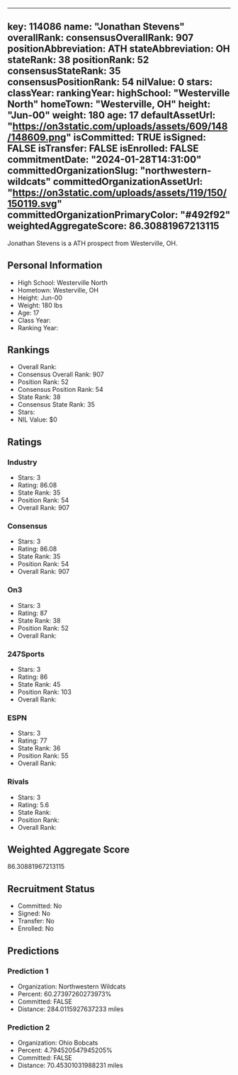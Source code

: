 ---
  key: 114086
  name: "Jonathan Stevens"
  overallRank: 
  consensusOverallRank: 907
  positionAbbreviation: ATH
  stateAbbreviation: OH
  stateRank: 38
  positionRank: 52
  consensusStateRank: 35
  consensusPositionRank: 54
  nilValue: 0
  stars: 
  classYear: 
  rankingYear: 
  highSchool: "Westerville North"
  homeTown: "Westerville, OH"
  height: "Jun-00"
  weight: 180
  age: 17
  defaultAssetUrl: "https://on3static.com/uploads/assets/609/148/148609.png"
  isCommitted: TRUE
  isSigned: FALSE
  isTransfer: FALSE
  isEnrolled: FALSE
  commitmentDate: "2024-01-28T14:31:00"
  committedOrganizationSlug: "northwestern-wildcats"
  committedOrganizationAssetUrl: "https://on3static.com/uploads/assets/119/150/150119.svg"
  committedOrganizationPrimaryColor: "#492f92"
  weightedAggregateScore: 86.30881967213115
  ---
  
  Jonathan Stevens is a ATH prospect from Westerville, OH.
  
  ## Personal Information
  - High School: Westerville North
  - Hometown: Westerville, OH
  - Height: Jun-00
  - Weight: 180 lbs
  - Age: 17
  - Class Year: 
  - Ranking Year: 
  
  ## Rankings
  - Overall Rank: 
  - Consensus Overall Rank: 907
  - Position Rank: 52
  - Consensus Position Rank: 54
  - State Rank: 38
  - Consensus State Rank: 35
  - Stars: 
  - NIL Value: $0
  
  ## Ratings
  
  ### Industry
  - Stars: 3
  - Rating: 86.08
  - State Rank: 35
  - Position Rank: 54
  - Overall Rank: 907
  
  ### Consensus
  - Stars: 3
  - Rating: 86.08
  - State Rank: 35
  - Position Rank: 54
  - Overall Rank: 907
  
  ### On3
  - Stars: 3
  - Rating: 87
  - State Rank: 38
  - Position Rank: 52
  - Overall Rank: 
  
  ### 247Sports
  - Stars: 3
  - Rating: 86
  - State Rank: 45
  - Position Rank: 103
  - Overall Rank: 
  
  ### ESPN
  - Stars: 3
  - Rating: 77
  - State Rank: 36
  - Position Rank: 55
  - Overall Rank: 
  
  ### Rivals
  - Stars: 3
  - Rating: 5.6
  - State Rank: 
  - Position Rank: 
  - Overall Rank: 
  
  ## Weighted Aggregate Score
  86.30881967213115
  
  ## Recruitment Status
  - Committed: No
  - Signed: No
  - Transfer: No
  - Enrolled: No
  
  
  
  ## Predictions
  
  ### Prediction 1
  - Organization: Northwestern Wildcats
  - Percent: 60.27397260273973%
  - Committed: FALSE
  - Distance: 284.0115927637233 miles
  
  ### Prediction 2
  - Organization: Ohio Bobcats
  - Percent: 4.794520547945205%
  - Committed: FALSE
  - Distance: 70.45301031988231 miles
  